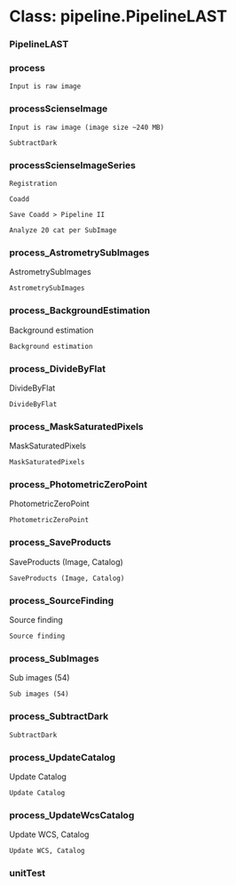 # Class: pipeline.PipelineLAST



    
      
      
### PipelineLAST




    
### process




    
      
    Input is raw image  
### processScienseImage




    
      
    Input is raw image (image size ~240 MB)  
      
    SubtractDark  
### processScienseImageSeries




    
      
    Registration  
      
    Coadd  
      
    Save Coadd > Pipeline II  
      
    Analyze 20 cat per SubImage  
      
      
      
      
### process_AstrometrySubImages

AstrometrySubImages


    
    AstrometrySubImages  
### process_BackgroundEstimation

Background estimation


    
    Background estimation  
      
### process_DivideByFlat

DivideByFlat


    
    DivideByFlat  
      
### process_MaskSaturatedPixels

MaskSaturatedPixels


    
    MaskSaturatedPixels  
      
### process_PhotometricZeroPoint

PhotometricZeroPoint


    
    PhotometricZeroPoint  
### process_SaveProducts

SaveProducts (Image, Catalog)


    
    SaveProducts (Image, Catalog)  
      
### process_SourceFinding

Source finding


    
    Source finding  
### process_SubImages

Sub images (54)


    
    Sub images (54)  
### process_SubtractDark




    
      
    SubtractDark  
      
### process_UpdateCatalog

Update Catalog


    
    Update Catalog  
### process_UpdateWcsCatalog

Update WCS, Catalog


    
    Update WCS, Catalog  
### unitTest




    
